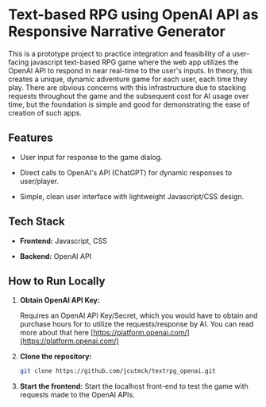 # Text-based RPG using OpenAI API as Responsive Narrative Generator

This is a prototype project to practice integration and feasibility of a user-facing javascript text-based RPG game where the web app utilizes the OpenAI API to respond in near real-time to the user's inputs. In theory, this creates a unique, dynamic adventure game for each user, each time they play. There are obvious concerns with this infrastructure due to stacking requests throughout the game and the subsequent cost for AI usage over time, but the foundation is simple and good for demonstrating the ease of creation of such apps.

## Features

- User input for response to the game dialog.

- Direct calls to OpenAI's API (ChatGPT) for dynamic responses to user/player.

- Simple, clean user interface with lightweight Javascript/CSS design.

## Tech Stack

- **Frontend:** Javascript, CSS

- **Backend:** OpenAI API

## How to Run Locally

1. **Obtain OpenAI API Key:**

   Requires an OpenAI API Key/Secret, which you would have to obtain and purchase hours for to utilize the requests/response by AI. You can read more about that here [https://platform.openai.com/](https://platform.openai.com/)

2. **Clone the repository:**

    ```bash
    git clone https://github.com/jcutmck/textrpg_openai.git
    ```

3. **Start the frontend:**
    Start the localhost front-end to test the game with requests made to the OpenAI APIs.
